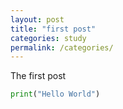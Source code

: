 ```yaml
---
layout: post
title: "first post"
categories: study 
permalink: /categories/
---
```


The first post

```python
print("Hello World")
```
